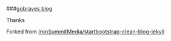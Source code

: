 ###[gobraves blog](http://gobraves.github.io)

Thanks

Forked from [IronSummitMedia/startbootstrap-clean-blog-jekyll](http://ironsummitmedia.github.io/startbootstrap-clean-blog-jekyll/)
